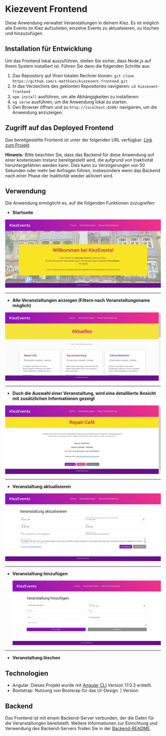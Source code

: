 # Kiezevent Frontend

Diese Anwendung verwaltet Veranstaltungen in deinem Kiez. Es ist möglich alle Events im Kiez aufzulisten, einzelne Events zu aktualisieren, zu löschen und hinzuzufügen.

## Installation für Entwicklung

Um das Frontend lokal auszuführen, stellen Sie sicher, dass Node.js auf Ihrem System installiert ist. Führen Sie dann die folgenden Schritte aus:

1. Das Repository auf Ihren lokalen Rechner klonen: `git clone https://github.com/s-matthies/kiezevent-frontend.git`
2. In das Verzeichnis des geklonten Repositories navigieren: `cd kiezevent-frontend`
5. `npm install` ausführen, um alle Abhängigkeiten zu installieren.
6. `ng serve` ausführen, um die Anwendung lokal zu starten.
7. Den Browser öffnen und zu `http://localhost:4200/` navigieren, um die Anwendung anzuzeigen.

## Zugriff auf das Deployed Frontend

Das bereitgestellte Frontend ist unter der folgenden URL verfügbar: [Link zum Projekt](https://kiezevent-frontend.vercel.app/)

**Hinweis:** Bitte beachten Sie, dass das Backend für diese Anwendung auf einer kostenlosen Instanz bereitgestellt wird, die aufgrund von Inaktivität heruntergefahren werden kann. Dies kann zu Verzögerungen von 50 Sekunden oder mehr bei Anfragen führen, insbesondere wenn das Backend nach einer Phase der Inaktivität wieder aktiviert wird.

## Verwendung

Die Anwendung ermöglicht es, auf die folgenden Funktionen zuzugreifen:

- **Startseite**

![Startseite](./src/assets/images/startseite.jpg)

---

 - **Alle Veranstaltungen anzeigen (Filtern nach Veranstaltungsname möglich)** 

![Liste mit allen Veranstaltungen](./src/assets/images/eventlist.jpg)

---

- **Duch die Auswahl einer Veranstaltung, wird eine detaillierte Ansicht mit zusätzlichen Informationen gezeigt**

![Detailansicht eines Events](./src/assets/images/detail.jpg)

---

- **Veranstaltung aktualisieren** 

![Aktualsieren einer Veranstaltung](./src/assets/images/update.jpg)

---
  
- **Veranstaltung hinzufügen**

  ![Eine Veranstaltung hinzufügen](./src/assets/images/create_event.jpg)

---
  
- **Veranstaltung löschen** 


## Technologien

- Angular: Dieses Projekt wurde mit [Angular CLI](https://github.com/angular/angular-cli) Version 17.0.3 erstellt.
- Bootstrap: Nutzung von Bootsrap für das UI-Design. | Version

## Backend

Das Frontend ist mit einem Backend-Server verbunden, der die Daten für die Veranstaltungen bereitstellt. Weitere Informationen zur Einrichtung und Verwendung des Backend-Servers finden Sie in der [Backend-README](https://github.com/s-matthies/Kiezevent-Backend.git).

